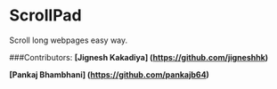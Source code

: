 ScrollPad
=========

Scroll long webpages easy way.

###Contributors:
**[Jignesh Kakadiya] (https://github.com/jigneshhk)**

**[Pankaj Bhambhani] (https://github.com/pankajb64)**

